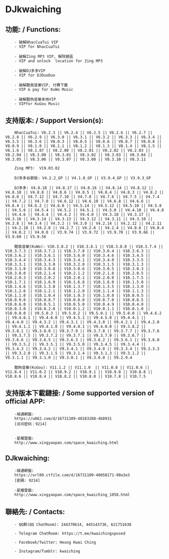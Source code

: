 # DJkwaiching

## 功能: / Functions:

        - 破解NhacCuaTui VIP
        - VIP for NhacCuaTui

        - 破解Zing MP3 VIP, 解除鎖區
        - VIP and unlock  location for Zing MP3

        - 破解DJ多多VIP
        - VIP for DJDuoDuo

        - 破解酷我音樂VIP, 付費下載
        - VIP & pay for KuWo Music

        - 破解酷狗音樂本地VIP
        - VIPfor KuGou Music

## 支持版本: / Support Version(s):

        NhacCuaTui: V6.2.3 || V6.2.4 || V6.2.5 || V6.2.6 || V6.2.7 || V6.2.8 || V6.2.9 || V6.3.0 || V6.3.1 || V6.3.2 || V6.3.3 || V6.3.4 || V6.3.5 || V6.3.6 || V8.0.3 || V8.0.5 || V8.0.6 || V8.0.7 || V8.0.8 || V8.0.9 || V8.1.0 || V8.1.1 || V8.1.2 || V8.1.3 || V8.1.4 || V8.1.5 || V8.1.6 || V8.1.07 || V8.2.00 || V8.2.01 || V8.2.02 || V8.2.03 || V8.2.04 || V8.3.00 || V8.3.01 || V8.3.02 || V8.3.03 || V8.3.04 || V8.3.05 || V8.3.06 || V8.3.07 || V8.3.08 || V8.3.10 || V8.3.11

        Zing MP3:  V19.03.02

        DJ多多谷歌版: V4.2.2_GP || V4.1.0_GP || V3.9.4_GP || V3.9.3_GP

        DJ多多: V4.8.18 || V4.8.17 || V4.8.16 || V4.8.14 || V4.8.12 || V4.8.10 || V4.8.8 || V4.8.6 || V4.8.5 || V4.8.4 || V4.8.3 || V4.8.2 || V4.8.0 || V4.7.12 || V4.7.10 || V4.7.8 || V4.7.6 || V4.7.5 || V4.7.4 || V4.7.2 || V4.7.0 || V4.6.12 || V4.6.10 || V4.6.8 || V4.6.6 || V4.6.4 || V4.6.2 || V4.6.0 || V4.5.14 || V4.5.12 || V4.5.10 || V4.5.8 || V4.5.6 || V4.5.4 || V4.5.2 || V4.5.1 || V4.5.0 || V4.4.10 || V4.4.8 || V4.4.6 || V4.4.4 || V4.4.2 || V4.4.0 || V4.3.18 || V4.3.17 || V4.3.16 || V4.3.14 || V4.3.13 || V4.3.12 || V4.3.11 || V4.3.10 || V4.3.8 || V4.3.4 || V4.3.2 || V4.3.0 || V4.2.14 || V4.2.12 || V4.2.11 || V4.2.10 || V4.2.8 || V4.2.7 || V4.2.6 || V4.2.4 || V4.0.6 || V4.0.4 || V4.0.2 || V4.0.0 || V3.9.74 || V3.9.72 || V3.9.70 || V3.9.66 || V3.9.60 || V3.9.56

        酷我音樂(KuWo): V10.3.8.2 || V10.3.8.1 || V10.3.8.0 || V10.3.7.4 || V10.3.7.3 || V10.3.7.1 || V10.3.7.0 || V10.3.6.4 || V10.3.6.3 || V10.3.6.2 || V10.3.6.1 || V10.3.6.0 || V10.3.4.6 || V10.3.4.5 || V10.3.4.4 || V10.3.4.3 || V10.3.4.1 || V10.3.4.0 || V10.3.3.5 || V10.3.3.1 || V10.3.3.0 || V10.3.2.0 || V10.3.1.5 || V10.3.1.3 || V10.3.1.0 || V10.3.0.8 || V10.3.0.6 || V10.3.0.5 || V10.3.0.3 || V10.3.0.0 || V10.2.1.4 || V10.2.1.2 || V10.2.1.0 || V10.2.0.5 || V10.2.0.3 || V10.2.0.2 || V10.2.0.1 || V10.2.0.0 || V10.1.7.5 || V10.1.7.1 || V10.1.6.9 || V10.1.6.8 || V10.1.6.0 || V10.1.5.0 || V10.1.4.6 || V10.1.3.8 || V10.1.3.7 || V10.1.3.5 || V10.1.3.0 || V10.1.2.6 || V10.1.2.1 || V10.1.2.0 || V10.1.1.4 || V10.1.1.3 || V10.1.1.0 || V10.1.0.4 || V10.1.0.3 || V10.1.0.0 || V10.0.9.5 || V10.0.9.0 || V10.0.8.7 || V10.0.8.0 || V10.0.7.0 || V10.0.6.5 || V10.0.6.0 || V10.0.5.1 || V10.0.5.0 || V10.0.4.9 || V10.0.4.0 || V10.0.3.0 || V10.0.2.0 || V10.0.1.2 || V10.0.1.1 || V10.0.1.0 || V10.0.0.0 || V9.5.0.3 || V9.5.0.2 || V9.5.0.1 || V9.5.0.0 || V9.4.6.2 || V9.4.6.1 || V9.4.6.0 || V9.4.5.1 || V9.4.5.0 || V9.4.4.1 || V9.4.4.0 || V9.4.3.2 || V9.4.3.1 || V9.4.3.0 || V9.4.2.1 || V9.4.2.0 || V9.4.1.1 || V9.4.1.0 || V9.4.0.1 || V9.4.0.0 || V9.3.8.2 || V9.3.8.1 || V9.3.8.0 || V9.3.7.9 || V9.3.7.8 || V9.3.7.7 || V9.3.7.6 || V9.3.7.5 || V9.3.7.2 || V9.3.7.1 || V9.3.7.0 || V9.3.6.7 || V9.3.6.6 || V9.3.6.5 || V9.3.6.3 || V9.3.6.2 || V9.3.6.1 || V9.3.6.0 || V9.3.5.2 || V9.3.5.1 || V9.3.5.0 || V9.3.4.5 || V9.3.4.4 || V9.3.4.3 || V9.3.4.2 || V9.3.4.1 || V9.3.4.0 || V9.3.3.4 || V9.3.3.3 || V9.3.2.0 || V9.3.1.5 || V9.3.1.4 || V9.3.1.3 || V9.3.1.2 || V9.3.1.1 || V9.3.1.0 || V9.3.0.1 || V9.3.0.0 || V9.2.9.4

        酷狗音樂(KuGou): V11.1.2 || V11.1.0  || V11.0.8 || V11.0.6 || V11.0.4 || V11.0.2 || V10.9.2 || V10.9.1 || V10.9.0 || V10.8.8 || V10.8.6 || V10.8.4 || V10.8.2 || V10.8.0 || V10.7.8 || V10.7.5

## 支持版本下載鏈接: / Some supported version of official APP:

        -城通網盤:
        https://u062.com/d/16731109-40183208-4b8931
        [访问密码：9214]


        -星耀雲盤:
        http://www.xingyaopan.com/space_kwaiching.html

## DJkwaiching:

        -城通網盤:
        https://url09.ctfile.com/d/16731109-40658171-90a3e3
        [密碼: 9214]

        -星耀雲盤:
        http://www.xingyaopan.com/space_kwaiching_1058.html

## 聯絡先: / Contacts:

        - QQ群(QQ ChatRoom): 244370614, 445143736, 621751638

        - Telegram ChatRoom: https://t.me/kwaichingxposed

        - Facebook/Twitter: Heung Kwai Ching

        - Instagram/Tumblr: kwaiching

